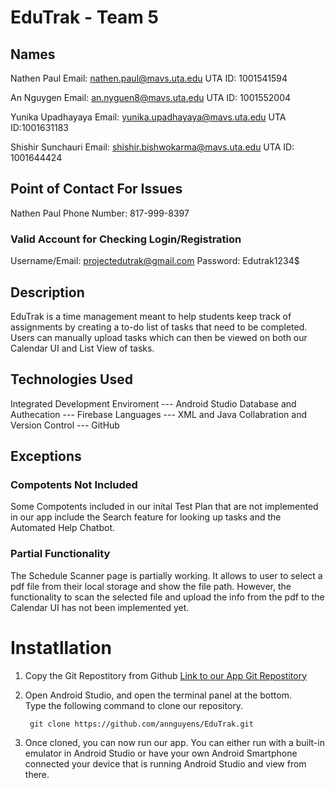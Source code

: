 # EduTrak - Team 5
## Names
Nathen Paul 
Email: nathen.paul@mavs.uta.edu
UTA ID: 1001541594

An Nguygen
Email: an.nyguen8@mavs.uta.edu
UTA ID: 1001552004


Yunika Upadhayaya 
Email: yunika.upadhayaya@mavs.uta.edu
UTA ID:1001631183

Shishir Sunchauri
Email: shishir.bishwokarma@mavs.uta.edu
UTA ID: 1001644424

## Point of Contact For Issues
Nathen Paul 
Phone Number: 817-999-8397

### Valid Account for Checking Login/Registration
Username/Email: projectedutrak@gmail.com
Password: Edutrak1234$

## Description
EduTrak is a time management meant to help students keep track of assignments by creating a to-do list of tasks that need to be completed. Users can manually upload tasks which can then be viewed on both our Calendar UI and List View of tasks. 

## Technologies Used
Integrated Development Enviroment --- Android Studio
Database and Authecation --- Firebase
Languages --- XML and Java
Collabration and Version Control --- GitHub

## Exceptions 
### Compotents Not Included
Some Compotents included in our inital Test Plan that are not implemented in our app include the Search feature for looking up tasks and the Automated Help Chatbot. 

### Partial Functionality 
The Schedule Scanner page is partially working. It allows to user to select a pdf file from their local storage and show the file path. However, the functionality to scan the selected file and upload the info from the pdf to the Calendar UI has not been implemented yet. 

# Instatllation

1. Copy the Git Repostitory from Github
   [Link to our App Git Repostitory](https://github.com/annguyens/EduTrak)

2. Open Android Studio, and open the terminal panel at the bottom.  
   Type the following command to clone our repository. 
   
   ```
    git clone https://github.com/annguyens/EduTrak.git
   ```
 
3. Once cloned, you can now run our app. You can either run with a built-in emulator in Android Studio or have your own Android Smartphone connected your device that is running Android Studio and view from there. 

















